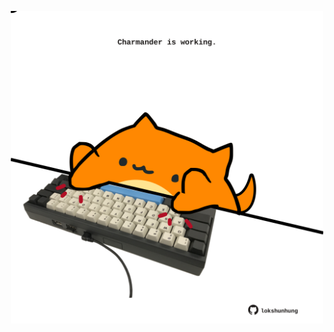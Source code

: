 <!-- built at 19/06/2021, 12:02:22 UTC -->
<p align="center">
  <img width="500" height="500" src="./ReadmeImage.svg">
</p>
